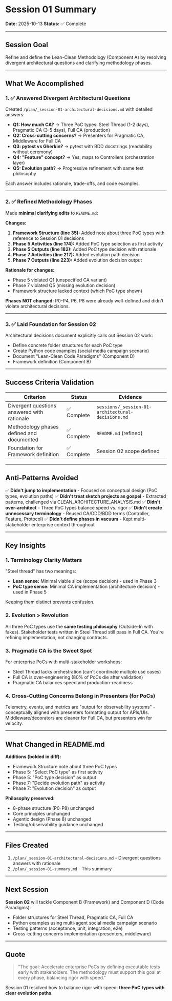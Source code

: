 # Session 01 Summary

**Date:** 2025-10-13
**Status:** ✅ Complete

---

## Session Goal

Refine and define the Lean-Clean Methodology (Component A) by resolving divergent architectural questions and clarifying methodology phases.

---

## What We Accomplished

### 1. ✅ Answered Divergent Architectural Questions

Created `/plan/_session-01-architectural-decisions.md` with detailed answers:

- **Q1: How much CA?** → Three PoC types: Steel Thread (1-2 days), Pragmatic CA (3-5 days), Full CA (production)
- **Q2: Cross-cutting concerns?** → Presenters for Pragmatic CA, Middleware for Full CA
- **Q3: pytest vs Gherkin?** → pytest with BDD docstrings (readability without ceremony)
- **Q4: "Feature" concept?** → Yes, maps to Controllers (orchestration layer)
- **Q5: Evolution path?** → Progressive refinement with same test philosophy

Each answer includes rationale, trade-offs, and code examples.

---

### 2. ✅ Refined Methodology Phases

Made **minimal clarifying edits** to `README.md`:

**Changes:**
1. **Framework Structure (line 35):** Added note about three PoC types with reference to Session 01 decisions
2. **Phase 5 Activities (line 174):** Added PoC type selection as first activity
3. **Phase 5 Outputs (line 182):** Added PoC type decision with rationale
4. **Phase 7 Activities (line 217):** Added evolution path decision
5. **Phase 7 Outputs (line 223):** Added evolution decision output

**Rationale for changes:**
- Phase 5 violated Q1 (unspecified CA variant)
- Phase 7 violated Q5 (missing evolution decision)
- Framework structure lacked context (which PoC type shown)

**Phases NOT changed:** P0-P4, P6, P8 were already well-defined and didn't violate architectural decisions.

---

### 3. ✅ Laid Foundation for Session 02

Architectural decisions document explicitly calls out Session 02 work:
- Define concrete folder structures for each PoC type
- Create Python code examples (social media campaign scenario)
- Document "Lean-Clean Code Paradigms" (Component D)
- Framework definition (Component B)

---

## Success Criteria Validation

| Criterion | Status | Evidence |
|-----------|--------|----------|
| Divergent questions answered with rationale | ✅ Complete | `sessions/_session-01-architectural-decisions.md` |
| Methodology phases defined and documented | ✅ Complete | `README.md` (refined) |
| Foundation for Framework definition | ✅ Complete | Session 02 scope defined |

---

## Anti-Patterns Avoided

✅ **Didn't jump to implementation** - Focused on conceptual design (PoC types, evolution paths)
✅ **Didn't treat sketch projects as gospel** - Extracted patterns, challenged via CLEAN_ARCHITECTURE_ANALYSIS.md
✅ **Didn't over-architect** - Three PoC types balance speed vs. rigor
✅ **Didn't create unnecessary terminology** - Reused CA/DDD/BDD terms (Controller, Feature, Protocol)
✅ **Didn't define phases in vacuum** - Kept multi-stakeholder enterprise context throughout

---

## Key Insights

### 1. Terminology Clarity Matters
"Steel thread" has two meanings:
- **Lean sense:** Minimal viable slice (scope decision) - used in Phase 3
- **PoC type sense:** Minimal CA implementation (architecture decision) - used in Phase 5

Keeping them distinct prevents confusion.

### 2. Evolution > Revolution
All three PoC types use the **same testing philosophy** (Outside-In with fakes). Stakeholder tests written in Steel Thread still pass in Full CA. You're refining implementation, not changing contracts.

### 3. Pragmatic CA is the Sweet Spot
For enterprise PoCs with multi-stakeholder workshops:
- Steel Thread lacks orchestration (can't coordinate multiple use cases)
- Full CA is over-engineering (80% of PoCs die after validation)
- Pragmatic CA balances speed and production-readiness

### 4. Cross-Cutting Concerns Belong in Presenters (for PoCs)
Telemetry, events, and metrics are "output for observability systems" - conceptually aligned with presenters formatting output for APIs/UIs. Middleware/decorators are cleaner for Full CA, but presenters win for velocity.

---

## What Changed in README.md

**Additions (bolded in diff):**
- Framework Structure note about three PoC types
- Phase 5: "Select PoC type" as first activity
- Phase 5: "PoC type decision" as output
- Phase 7: "Decide evolution path" as activity
- Phase 7: "Evolution decision" as output

**Philosophy preserved:**
- 8-phase structure (P0-P8) unchanged
- Core principles unchanged
- Agentic design (Phase 8) unchanged
- Testing/observability guidance unchanged

---

## Files Created

1. `/plan/_session-01-architectural-decisions.md` - Divergent questions answers with rationale
2. `/plan/_session-01-summary.md` - This summary

---

## Next Session

**Session 02** will tackle Component B (Framework) and Component D (Code Paradigms):
- Folder structures for Steel Thread, Pragmatic CA, Full CA
- Python examples using multi-agent social media campaign scenario
- Testing patterns (acceptance, unit, integration, e2e)
- Cross-cutting concerns implementation (presenters, middleware)

---

## Quote

> "The goal: Accelerate enterprise PoCs by defining executable tests early with stakeholders. The methodology must support this goal at every phase, balancing rigor with speed."

Session 01 resolved how to balance rigor with speed: **three PoC types with clear evolution paths.**
